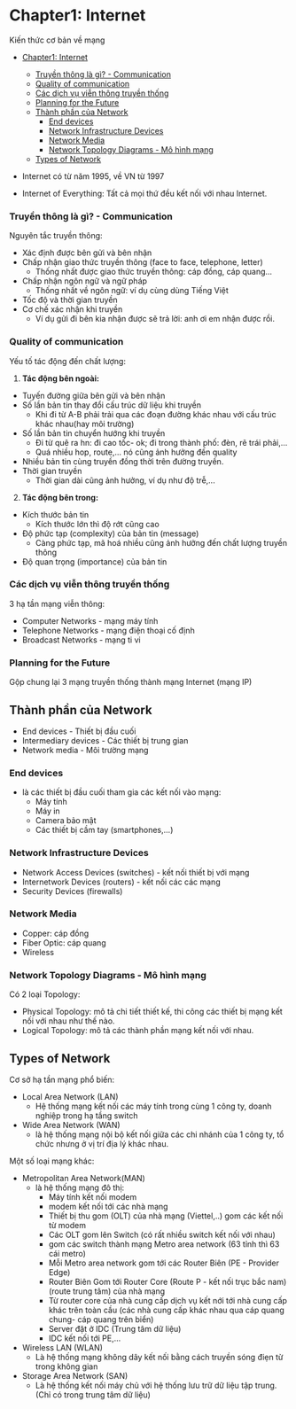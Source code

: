# Chapter1: Internet

Kiến thức cơ bản về mạng

- [Chapter1: Internet](#chapter1-internet)
    - [Truyền thông là gì? - Communication](#truyền-thông-là-gì---communication)
    - [Quality of communication](#quality-of-communication)
    - [Các dịch vụ viễn thông truyền thống](#các-dịch-vụ-viễn-thông-truyền-thống)
    - [Planning for the Future](#planning-for-the-future)
  - [Thành phần của Network](#thành-phần-của-network)
    - [End devices](#end-devices)
    - [Network Infrastructure Devices](#network-infrastructure-devices)
    - [Network Media](#network-media)
    - [Network Topology Diagrams - Mô hình mạng](#network-topology-diagrams---mô-hình-mạng)
  - [Types of Network](#types-of-network)


- Internet có từ năm 1995, về VN từ 1997
- Internet of Everything: Tất cả mọi thứ đều kết nối với nhau Internet.

### Truyền thông là gì? - Communication
Nguyên tắc truyền thông:
- Xác định được bên gửi và bên nhận
- Chấp nhận giao thức truyền thông (face to face, telephone, letter)
  - Thống nhất được giao thức truyền thông: cáp đồng, cáp quang...
- Chấp nhận ngôn ngữ và ngữ pháp
  - Thống nhất về ngôn ngữ: ví dụ cùng dùng Tiếng Việt
- Tốc độ và thời gian truyền
- Cơ chế xác nhận khi truyền
  - Ví dụ gửi đi bên kia nhận được sẽ trả lời: anh ơi em nhận được rồi.

### Quality of communication

Yếu tố tác động đến chất lượng:
1. **Tác động bên ngoài:**
- Tuyến đường giữa bên gửi và bên nhận
- Số lần bản tin thay đổi cấu trúc dữ liệu khi truyền
  - Khi đi từ A-B phải trải qua các đoạn đường khác nhau với cấu trúc khác nhau(hay môi trường)
- Số lần bản tin chuyển hướng khi truyền
  - Đi từ quê ra hn: đi cao tốc- ok; đi trong thành phố: đèn, rẽ trái phải,...
  - Quá nhiều hop, route,... nó cũng ảnh hưởng đến quality
- Nhiều bản tin cùng truyền đồng thời trên đường truyền.
- Thời gian truyền
  - Thời gian dài cũng ảnh hưởng, ví dụ như độ trễ,...
2. **Tác động bên trong:**
- Kích thước bản tin
  - Kích thước lớn thì độ rớt cũng cao
- Độ phức tạp (complexity) của bản tin (message)
  - Càng phức tạp, mã hoá nhiều cũng ảnh hưởng đến chất lượng truyền thông
- Độ quan trọng (importance) của bản tin

### Các dịch vụ viễn thông truyền thống
3 hạ tần mạng viễn thông:
- Computer Networks - mạng máy tính
- Telephone Networks - mạng điện thoại cố định
- Broadcast Networks - mạng ti vi
### Planning for the Future
Gộp chung lại 3 mạng truyền thống thành mạng Internet (mạng IP)

## Thành phần của Network
- End devices - Thiết bị đầu cuối
- Intermediary devices - Các thiết bị trung gian
- Network media - Môi trường mạng

### End devices
- là các thiết bị đầu cuối tham gia các kết nối vào mạng:
  - Máy tính
  - Máy in
  - Camera bảo mật
  - Các thiết bị cầm tay (smartphones,...)
### Network Infrastructure Devices
- Network Access Devices (switches) - kết nối thiết bị với mạng
- Internetwork Devices (routers) - kết nối các các mạng
- Security Devices (firewalls)
### Network Media
- Copper: cáp đồng
- Fiber Optic: cáp quang
- Wireless
### Network Topology Diagrams - Mô hình mạng
Có 2 loại Topology:
- Physical Topology: mô tả chi tiết thiết kế, thi công các thiết bị mạng kết nối với nhau như thế nào.
- Logical Topology: mô tả các thành phần mạng kết nối với nhau.

## Types of Network
Cơ sở hạ tần mạng phổ biến:
- Local Area Network (LAN)
  - Hệ thống mạng kết nối các máy tính trong cùng 1 công ty, doanh nghiệp trong hạ tầng switch
- Wide Area Network (WAN)
  - là hệ thống mạng  nội bộ kết nối giữa các chi nhánh của 1 công ty, tổ chức nhưng ở vị trí địa lý khác nhau.

Một số loại mạng khác:
- Metropolitan Area Network(MAN)
  - là hệ thống mạng đô thị:
    - Máy tính kết nối modem
    - modem kết nối tới các nhà mạng
    - Thiết bị thu gom (OLT) của nhà mạng (Viettel,..) gom các kết nối từ modem
    - Các OLT gom lên Switch (có rất nhiều switch kết nối với nhau)
    - gom các switch thành mạng Metro area network (63 tỉnh thì 63 cái metro)
    - Mỗi Metro area network gom tới các Router Biên (PE - Provider Edge)
    - Router Biên Gom tới Router Core (Route P - kết nối trục bắc nam) (route trung tâm) của nhà mạng
    - Từ router core của nhà cung cấp dịch vụ kết nới tới nhà cung cấp khác trên toàn cầu (các nhà cung cấp khác nhau qua cáp quang chung- cáp quang trên biển)
    - Server đặt ở IDC (Trung tâm dữ liệu)
    - IDC kết nối tới PE,...
- Wireless LAN (WLAN)
  - Là hệ thống mạng không dây kết nối bằng cách truyền sóng điẹn từ trong không gian
- Storage Area Network (SAN)
  - Là hệ thống kết nối máy chủ với hệ thống lưu trữ dữ liệu tập trung. (Chỉ có trong trung tâm dữ liệu)